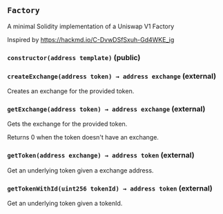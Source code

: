 ## `Factory`

A minimal Solidity implementation of a Uniswap V1 Factory


Inspired by https://hackmd.io/C-DvwDSfSxuh-Gd4WKE_ig


### `constructor(address template)` (public)





### `createExchange(address token) → address exchange` (external)

Creates an exchange for the provided token.




### `getExchange(address token) → address exchange` (external)

Gets the exchange for the provided token.


Returns 0 when the token doesn't have an exchange.


### `getToken(address exchange) → address token` (external)

Get an underlying token given a exchange address.




### `getTokenWithId(uint256 tokenId) → address token` (external)

Get an underlying token given a tokenId.







